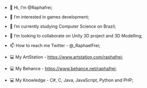- 👋 Hi, I’m @Raphafrei;

- 👀 I’m interested in games development;

- 🌱 I’m currently studying Computer Science on Brazil;

- 💞️ I’m looking to collaborate on Unity 3D project and 3D Modelling;

- 📫 How to reach me Twitter - @_RaphaelFrei;

- 💻 My ArtStation - https://www.artstation.com/raphafrei;

- 💻 My Behance - https://www.behance.net/raphafrei;

- 💻 My Knowledge - C#, C, Java, JavaScript, Python and PHP;
